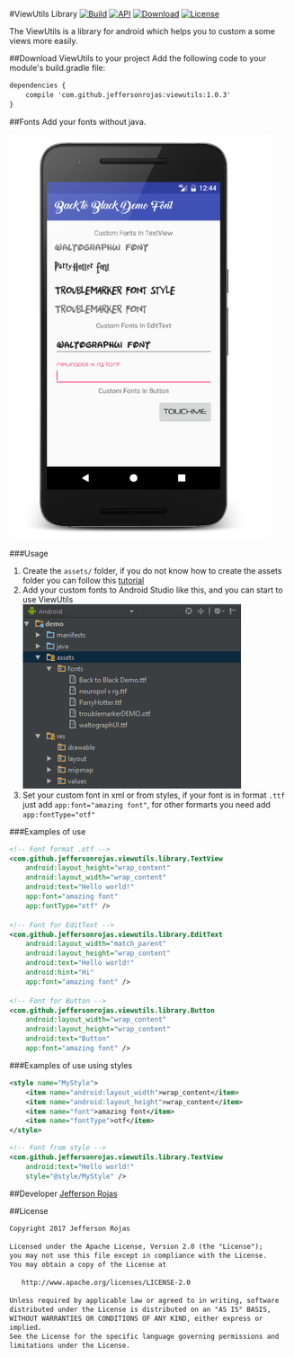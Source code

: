 #ViewUtils Library
[![Build](https://api.travis-ci.org/JeffersonRojas/ViewUtils.svg?branch=master)](https://travis-ci.org/JeffersonRojas/ViewUtils)
[![API](https://img.shields.io/badge/API-10%2B-blue.svg)](https://android-arsenal.com/api?level=10)
[![Download](https://api.bintray.com/packages/fejerson108/maven/viewutils/images/download.svg)](https://bintray.com/fejerson108/maven/viewutils/_latestVersion) 
[![License](https://img.shields.io/badge/License-Apache%202.0-blue.svg)](http://www.apache.org/licenses/LICENSE-2.0)


The ViewUtils is a library for android which helps you to custom a some views more easily.

##Download ViewUtils to your project
Add the following code to your module's build.gradle file:
```xml
dependencies {
    compile 'com.github.jeffersonrojas:viewutils:1.0.3'
}
```

##Fonts
Add your fonts without java.

![screenshot](https://github.com/JeffersonRojas/ViewUtils/blob/master/Screenshot.png "Font Samples")

###Usage
1. Create the `assets/` folder, if you do not know how to create the assets folder you can follow this [tutorial](http://abhiandroid.com/androidstudio/create-assets-folder-android-studio-html-files.html)  
2. Add your custom fonts to Android Studio like this, and you can start to use ViewUtils
![screenshot](https://github.com/JeffersonRojas/ViewUtils/blob/master/FontsFolderExample.png "Fonts Folder Example")
3. Set your custom font in xml or from styles, if your font is in format `.ttf` just add `app:font="amazing font"`, for other formarts you need add `app:fontType="otf"`

###Examples of use
```xml
<!-- Font format .otf -->
<com.github.jeffersonrojas.viewutils.library.TextView
    android:layout_height="wrap_content"
    android:layout_width="wrap_content"
    android:text="Hello world!"
    app:font="amazing font"
    app:fontType="otf" />
    
<!-- Font for EditText -->
<com.github.jeffersonrojas.viewutils.library.EditText
    android:layout_width="match_parent"
    android:layout_height="wrap_content"
    android:text="Hello world!"
    android:hint="Hi"
    app:font="amazing font" />
    
<!-- Font for Button -->
<com.github.jeffersonrojas.viewutils.library.Button
    android:layout_width="wrap_content"
    android:layout_height="wrap_content"
    android:text="Button"
    app:font="amazing font" />
```
###Examples of use using styles
```xml
<style name="MyStyle">
    <item name="android:layout_width">wrap_content</item>
    <item name="android:layout_height">wrap_content</item>
    <item name="font">amazing font</item>
    <item name="fontType">otf</item>
</style>
```
```xml
<!-- Font from style -->
<com.github.jeffersonrojas.viewutils.library.TextView
    android:text="Hello world!"
    style="@style/MyStyle" />
```

##Developer
[Jefferson Rojas](mailto:fejerson108@gmail.com)


##License

    Copyright 2017 Jefferson Rojas

    Licensed under the Apache License, Version 2.0 (the "License");
    you may not use this file except in compliance with the License.
    You may obtain a copy of the License at

       http://www.apache.org/licenses/LICENSE-2.0

    Unless required by applicable law or agreed to in writing, software
    distributed under the License is distributed on an "AS IS" BASIS,
    WITHOUT WARRANTIES OR CONDITIONS OF ANY KIND, either express or implied.
    See the License for the specific language governing permissions and
    limitations under the License.
